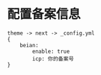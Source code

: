 <!--
 * @Autor: jilun.fan
 * @Date: 2021-04-22 17:00:48
 * @LastEditTime: 2021-04-22 17:02:10
 * @Description: 
-->

# 配置备案信息

````
theme -> next -> _config.yml
{
    beian:
        enable: true
        icp: 你的备案号
}
````